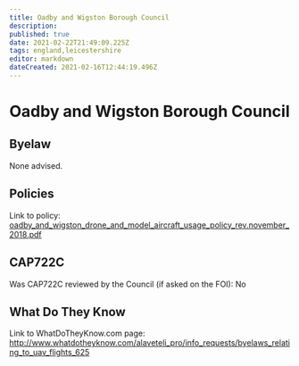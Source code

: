 ```yaml
---
title: Oadby and Wigston Borough Council
description: 
published: true
date: 2021-02-22T21:49:09.225Z
tags: england,leicestershire
editor: markdown
dateCreated: 2021-02-16T12:44:19.496Z
---
```


# Oadby and Wigston Borough Council


## Byelaw
None advised.

## Policies
Link to policy:
[oadby_and_wigston_drone_and_model_aircraft_usage_policy_rev.november_2018.pdf](/assets/oadby_and_wigston_drone_and_model_aircraft_usage_policy_rev.november_2018.pdf)

## CAP722C

Was CAP722C reviewed by the Council (if asked on the FOI): No

## What Do They Know

Link to WhatDoTheyKnow.com page:
http://www.whatdotheyknow.com/alaveteli_pro/info_requests/byelaws_relating_to_uav_flights_625


